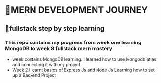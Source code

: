 # 🔗MERN DEVELOPMENT JOURNEY
## 🚀fullstack step by step learning 
### This repo contains my progress from week one learning MongoDB to week 8 fullstack mern mastery
- week contains MongoDB learning. I learned how to use Mongodb atlas and connecting it with my project
- Week 2 I learnt basics of Express Js and Node Js Learning how to set up a Backend Project
